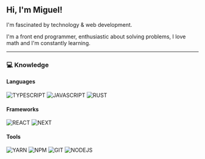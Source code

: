 ## Hi, I'm Miguel!

I'm fascinated by technology & web development. 

I'm a front end programmer, enthusiastic about solving problems, I love math and I'm constantly learning.

---
### :computer: Knowledge <br />

#### Languages
![TYPESCRIPT](https://img.shields.io/badge/-TYPESCRIPT-05122A?style=for-the-badge&logo=typescript)
![JAVASCRIPT](https://img.shields.io/badge/-JAVASCRIPT-05122A?style=for-the-badge&logo=javascript)
![RUST](https://img.shields.io/badge/-RUST-05122A?style=for-the-badge&logo=rust)

#### Frameworks
![REACT](https://img.shields.io/badge/-REACT-05122A?style=for-the-badge&logo=react)
![NEXT](https://img.shields.io/badge/-NEXT-05122A?style=for-the-badge&logo=next.js)

#### Tools
![YARN](https://img.shields.io/badge/-YARN-05122A?style=for-the-badge&logo=yarn)
![NPM](https://img.shields.io/badge/-NPM-05122A?style=for-the-badge&logo=npm)
![GIT](https://img.shields.io/badge/-GIT-05122A?style=for-the-badge&logo=git)
![NODEJS](https://img.shields.io/badge/-NODEJS-05122A?style=for-the-badge&logo=node.js)
